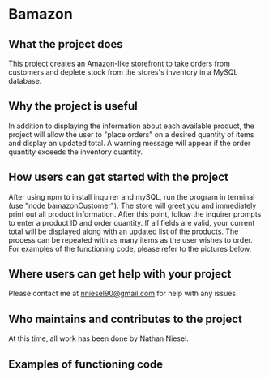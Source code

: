 # Bamazon
## What the project does
This project creates an Amazon-like storefront to take orders from customers and deplete stock from the stores's inventory in a MySQL database.
## Why the project is useful
In addition to displaying the information about each available product, the project will allow the user to "place orders" on a desired quantity of items and display an updated total.  A warning message will appear if the order quantity exceeds the inventory quantity.
## How users can get started with the project
After using npm to install inquirer and mySQL, run the program in terminal (use "node bamazonCustomer").  The store will greet you and immediately print out all product information.  After this point, follow the inquirer prompts to enter a product ID and order quantity.  If all fields are valid, your current total will be displayed along with an updated list of the products. The process can be repeated with as many items as the user wishes to order.  For examples of the functioning code, please refer to the pictures below.
## Where users can get help with your project
Please contact me at nniesel90@gmail.com for help with any issues.
## Who maintains and contributes to the project
At this time, all work has been done by Nathan Niesel.
## Examples of functioning code
